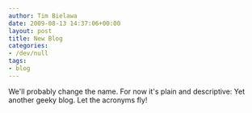 ```yaml
---
author: Tim Bielawa
date: 2009-08-13 14:37:06+00:00
layout: post
title: New Blog
categories:
- /dev/null
tags:
- blog
---
```


We'll probably change the name. For now it's plain and descriptive: Yet another geeky blog. Let the acronyms fly!
